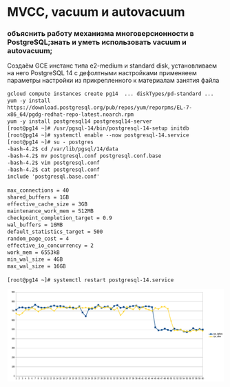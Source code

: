 # MVCC, vacuum и autovacuum
### объяснить работу механизма многоверсионности в PostgreSQL;знать и уметь использовать vacuum и autovacuum;

Cоздаём GCE инстанс типа e2-medium и standard disk, установливаем на него PostgreSQL 14 с дефолтными настройками
применяеем параметры настройки из прикрепленного к материалам занятия файла
```console
gcloud compute instances create pg14  ... diskTypes/pd-standard ...
yum -y install https://download.postgresql.org/pub/repos/yum/reporpms/EL-7-x86_64/pgdg-redhat-repo-latest.noarch.rpm
yum -y install postgresql14 postgresql14-server
[root@pg14 ~]# /usr/pgsql-14/bin/postgresql-14-setup initdb
[root@pg14 ~]# systemctl enable --now postgresql-14.service 
[root@pg14 ~]# su - postgres
-bash-4.2$ cd /var/lib/pgsql/14/data
-bash-4.2$ mv postgresql.conf postgresql.conf.base
-bash-4.2$ vim postgresql.conf
-bash-4.2$ cat postgresql.conf 
include 'postgresql.base.conf'

max_connections = 40
shared_buffers = 1GB
effective_cache_size = 3GB
maintenance_work_mem = 512MB
checkpoint_completion_target = 0.9
wal_buffers = 16MB
default_statistics_target = 500
random_page_cost = 4
effective_io_concurrency = 2
work_mem = 6553kB
min_wal_size = 4GB
max_wal_size = 16GB

[root@pg14 ~]# systemctl restart postgresql-14.service
```
![network](https://github.com/semenov-ross/otus_pg/blob/master/06-AUTOVACUUM/pgbench_n.png)
